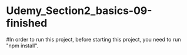 # Udemy_Section2_basics-09-finished
#In order to run this project, before starting this project, you need to run "npm install".
